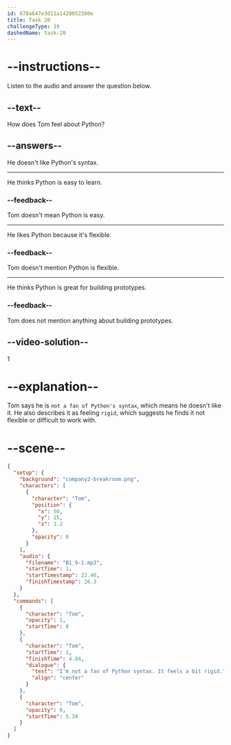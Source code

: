 ```yaml
---
id: 678a647e3d11a1420052380e
title: Task 20
challengeType: 19
dashedName: task-20
---
```


<!-- (audio) Tom: I’m not a fan of Python's syntax—it feels a bit rigid. -->

# --instructions--

Listen to the audio and answer the question below.

## --text--

How does Tom feel about Python?

## --answers--

He doesn't like Python's syntax.

---

He thinks Python is easy to learn.

### --feedback--

Tom doesn't mean Python is easy.

---

He likes Python because it's flexible.

### --feedback--

Tom doesn't mention Python is flexible.

---

He thinks Python is great for building prototypes.

### --feedback--

Tom does not mention anything about building prototypes.

## --video-solution--

1

# --explanation--

Tom says he is `not a fan of Python's syntax`, which means he doesn't like it. He also describes it as feeling `rigid`, which suggests he finds it not flexible or difficult to work with.

# --scene--

```json
{
  "setup": {
    "background": "company2-breakroom.png",
    "characters": [
      {
        "character": "Tom",
        "position": {
          "x": 50,
          "y": 15,
          "z": 1.2
        },
        "opacity": 0
      }
    ],
    "audio": {
      "filename": "B1_9-1.mp3",
      "startTime": 1,
      "startTimestamp": 22.46,
      "finishTimestamp": 26.3
    }
  },
  "commands": [
    {
      "character": "Tom",
      "opacity": 1,
      "startTime": 0
    },
    {
      "character": "Tom",
      "startTime": 1,
      "finishTime": 4.84,
      "dialogue": {
        "text": "I'm not a fan of Python syntax. It feels a bit rigid.",
        "align": "center"
      }
    },
    {
      "character": "Tom",
      "opacity": 0,
      "startTime": 5.34
    }
  ]
}
```
